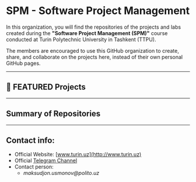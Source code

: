 # SPM - Software Project Management

In this organization, you will find the repositories of the projects and labs created during the **"Software Project Management (SPM)"** course conducted at Turin Polytechnic University in Tashkent (TTPU).

The members are encouraged to use this GitHub organization to create, share, and collaborate on the projects here, instead of their own personal GitHub pages.

---------------------------------------------------------------------------------------
## 🚀 FEATURED Projects


---------------------------------------------------------------------------------------
## Summary of Repositories


---------------------------------------------------------------------------------------
## Contact info:
- Official Website: [www.turin.uz](http://www.turin.uz)
- Official [Telegram Channel](https://t.me/polito_uz)
- Contact person:
  - _maksudjon.usmonov@polito.uz_

